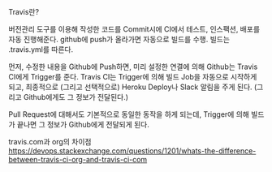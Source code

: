 Travis란?

버전관리 도구를 이용해 작성한 코드를 Commit시에 CI에서 테스트, 인스팩션, 배포를 자동 진행해준다.  github에 push가 올라가면 자동으로 빌드를 수행. 빌드는 .travis.yml를 따른다.

먼저, 수정한 내용을 Github에 Push하면, 미리 설정한 연결에 의해 Github는 Travis CI에게 Trigger를 준다. Travis CI는 Trigger에 의해 빌드 Job을 자동으로 시작하게 되고, 최종적으로 (그리고 선택적으로) Heroku Deploy나 Slack 알림을 주게 된다. (그리고 Github에게도 그 정보가 전달된다.)

Pull Request에 대해서도 기본적으로 동일한 동작을 하게 되는데, Trigger에 의해 빌드가 끝나면 그 정보가 Github에게 전달되게 된다.



travis.com과 org의 차이점
https://devops.stackexchange.com/questions/1201/whats-the-difference-between-travis-ci-org-and-travis-ci-com